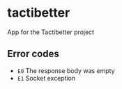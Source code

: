 # tactibetter
App for the Tactibetter project

## Error codes
- `E0` The response body was empty
- `E1` Socket exception